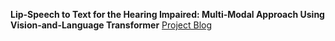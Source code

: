 **Lip-Speech to Text for the Hearing Impaired: Multi-Modal Approach Using Vision-and-Language Transformer** [Project Blog](https://nadine-amin.github.io/CNIT581-AST-blog/index.html)
